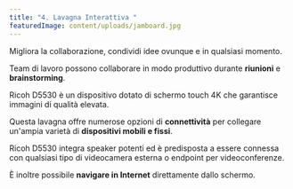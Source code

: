 ```yaml
---
title: "4. Lavagna Interattiva "
featuredImage: content/uploads/jamboard.jpg
---
```

Migliora la collaborazione, condividi idee ovunque e in qualsiasi momento.

Team di lavoro possono collaborare in modo produttivo durante **riunioni** e **brainstorming**.

Ricoh D5530 è un dispositivo dotato di schermo touch 4K che garantisce immagini di qualità elevata. 

Questa lavagna offre numerose opzioni di **connettività** per collegare un'ampia varietà di **dispositivi mobili e fissi**.

Ricoh D5530 integra speaker potenti ed è predisposta a essere connessa con qualsiasi tipo di videocamera
esterna o endpoint per videoconferenze.

È inoltre possibile **navigare in Internet** direttamente dallo schermo.